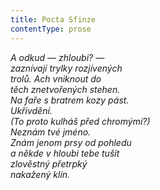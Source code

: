```yaml
---
title: Pocta Sfinze
contentType: prose
---
```


_A odkud — _zhloubi?_ —  
zaznívají trylky rozjívených  
trolů. Ach vniknout do  
těch znetvořených stehen.  
Na faře s bratrem kozy pást.  
Ukřivdění.  
(To proto kulháš před chromými?)  
Neznám tvé jméno.  
Znám jenom prsy od pohledu  
a někde _v hloubi_ tebe tušit  
zlověstný přetrpký  
nakažený klín._
